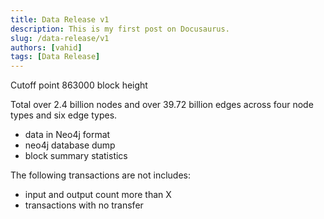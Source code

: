```yaml
---
title: Data Release v1
description: This is my first post on Docusaurus.
slug: /data-release/v1
authors: [vahid]
tags: [Data Release]
---
```


Cutoff point 863000 block height

Total over 2.4 billion nodes and over 39.72 billion edges 
across four node types and six edge types.

- data in Neo4j format
- neo4j database dump
- block summary statistics




The following transactions are not includes:
- input and output count more than X
- transactions with no transfer